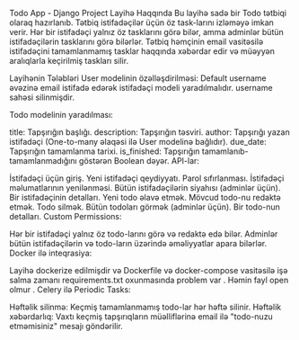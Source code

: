 Todo App - Django Project Layihə Haqqında Bu layihə sadə bir Todo tətbiqi olaraq hazırlanıb. Tətbiq istifadəçilər üçün öz task-larını izləməyə imkan verir. Hər bir istifadəçi yalnız öz tasklarını görə bilər, amma adminlər bütün istifadəçilərin tasklarını görə bilərlər. Tətbiq həmçinin email vasitəsilə istifadəçini tamamlanmamış tasklar haqqında xəbərdar edir və müəyyən aralıqlarla keçirilmiş taskları silir.

Layihənin Tələbləri User modelinin özəlləşdirilməsi: Default username əvəzinə email istifadə edərək istifadəçi modeli yaradılmalıdır. username sahəsi silinmişdir.

Todo modelinin yaradılması:

title: Tapşırığın başlığı. description: Tapşırığın təsviri. author: Tapşırığı yazan istifadəçi (One-to-many əlaqəsi ilə User modelinə bağlıdır). due_date: Tapşırığın tamamlanma tarixi. is_finished: Tapşırığın tamamlanıb-tamamlanmadığını göstərən Boolean dəyər. API-lar:

İstifadəçi üçün giriş. Yeni istifadəçi qeydiyyatı. Parol sıfırlanması. İstifadəçi məlumatlarının yenilənməsi. Bütün istifadəçilərin siyahısı (adminlər üçün). Bir istifadəçinin detalları. Yeni todo əlavə etmək. Mövcud todo-nu redaktə etmək. Todo silmək. Bütün todoları görmək (adminlər üçün). Bir todo-nun detalları. Custom Permissions:

Hər bir istifadəçi yalnız öz todo-larını görə və redaktə edə bilər. Adminlər bütün istifadəçilərin və todo-ların üzərində əməliyyatlar apara bilərlər. Docker ilə inteqrasiya:

Layihə dockerize edilmişdir və Dockerfile və docker-compose vasitəsilə işə salma zamanı requirements.txt oxunmasında problem var . Həmin fayl open olmur . Celery ilə Periodic Tasks:

Həftəlik silinmə: Keçmiş tamamlanmamış todo-lar hər həftə silinir. Həftəlik xəbərdarlıq: Vaxtı keçmiş tapşırıqların müəlliflərinə email ilə "todo-nuzu etməmisiniz" mesajı göndərilir.

